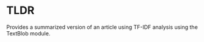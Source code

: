 # TLDR
Provides a summarized version of an article using TF-IDF analysis using the TextBlob module.

